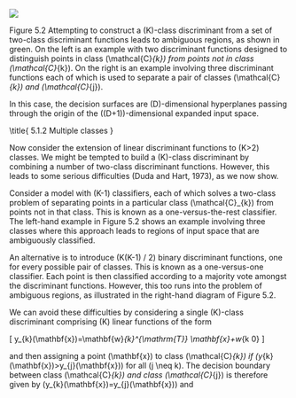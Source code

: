 
![](https://cdn.mathpix.com/cropped/2024_05_26_a79f6f03ec68f3fd25e6g-1.jpg?height=664&width=1450&top_left_y=212&top_left_x=152)

Figure 5.2 Attempting to construct a \(K\)-class discriminant from a set of two-class discriminant functions leads to ambiguous regions, as shown in green. On the left is an example with two discriminant functions designed to distinguish points in class \(\mathcal{C}_{k}\) from points not in class \(\mathcal{C}_{k}\). On the right is an example involving three discriminant functions each of which is used to separate a pair of classes \(\mathcal{C}_{k}\) and \(\mathcal{C}_{j}\).

In this case, the decision surfaces are \(D\)-dimensional hyperplanes passing through the origin of the \((D+1)\)-dimensional expanded input space.

\title{
5.1.2 Multiple classes
}

Now consider the extension of linear discriminant functions to \(K>2\) classes. We might be tempted to build a \(K\)-class discriminant by combining a number of two-class discriminant functions. However, this leads to some serious difficulties (Duda and Hart, 1973), as we now show.

Consider a model with \(K-1\) classifiers, each of which solves a two-class problem of separating points in a particular class \(\mathcal{C}_{k}\) from points not in that class. This is known as a one-versus-the-rest classifier. The left-hand example in Figure 5.2 shows an example involving three classes where this approach leads to regions of input space that are ambiguously classified.

An alternative is to introduce \(K(K-1) / 2\) binary discriminant functions, one for every possible pair of classes. This is known as a one-versus-one classifier. Each point is then classified according to a majority vote amongst the discriminant functions. However, this too runs into the problem of ambiguous regions, as illustrated in the right-hand diagram of Figure 5.2.

We can avoid these difficulties by considering a single \(K\)-class discriminant comprising \(K\) linear functions of the form

\[
y_{k}(\mathbf{x})=\mathbf{w}_{k}^{\mathrm{T}} \mathbf{x}+w_{k 0}
\]

and then assigning a point \(\mathbf{x}\) to class \(\mathcal{C}_{k}\) if \(y_{k}(\mathbf{x})>y_{j}(\mathbf{x})\) for all \(j \neq k\). The decision boundary between class \(\mathcal{C}_{k}\) and class \(\mathcal{C}_{j}\) is therefore given by \(y_{k}(\mathbf{x})=y_{j}(\mathbf{x})\) and